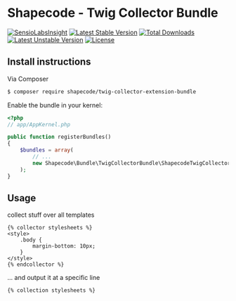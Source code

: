 # Shapecode - Twig Collector Bundle

[![SensioLabsInsight](https://insight.sensiolabs.com/projects/b2a154f2-2757-44c5-b679-6a11e922292c/mini.png)](https://insight.sensiolabs.com/projects/b2a154f2-2757-44c5-b679-6a11e922292c)
[![Latest Stable Version](https://poser.pugx.org/shapecode/twig-collector-extension-bundle/v/stable)](https://packagist.org/packages/shapecode/twig-collector-extension-bundle) 
[![Total Downloads](https://poser.pugx.org/shapecode/twig-collector-extension-bundle/downloads)](https://packagist.org/packages/shapecode/twig-collector-extension-bundle) 
[![Latest Unstable Version](https://poser.pugx.org/shapecode/twig-collector-extension-bundle/v/unstable)](https://packagist.org/packages/shapecode/twig-collector-extension-bundle) 
[![License](https://poser.pugx.org/shapecode/twig-collector-extension-bundle/license)](https://packagist.org/packages/shapecode/twig-collector-extension-bundle)

## Install instructions

Via Composer

``` bash
$ composer require shapecode/twig-collector-extension-bundle
```

Enable the bundle in your kernel:

``` php
<?php
// app/AppKernel.php

public function registerBundles()
{
    $bundles = array(
        // ...
        new Shapecode\Bundle\TwigCollectorBundle\ShapecodeTwigCollectorBundle(),
    );
}
```

## Usage

collect stuff over all templates

``` twig
{% collector stylesheets %}
<style>
    .body {
        margin-bottom: 10px;
    }
</style>
{% endcollector %}
```

... and output it at a specific line 

``` twig
{% collection stylesheets %}
```
